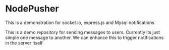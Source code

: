 # NodePusher
This is a demonstration for socket.io, express.js and Mysql notifications

This is a demo repository for sending messages to users.
Currently its just simple one message to another. We can enhance this
to trigger notifications in the server itself
